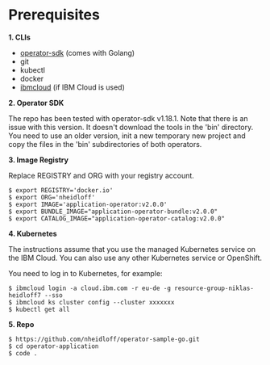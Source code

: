 # Prerequisites

**1. CLIs**

* [operator-sdk](https://sdk.operatorframework.io/docs/installation/) (comes with Golang)
* git
* kubectl
* docker
* [ibmcloud](https://cloud.ibm.com/docs/cli?topic=cli-install-ibmcloud-cli) (if IBM Cloud is used)

**2. Operator SDK**

The repo has been tested with operator-sdk v1.18.1. Note that there is an issue with this version. It doesn't download the tools in the 'bin' directory. You need to use an older version, init a new temporary new project and copy the files in the 'bin' subdirectories of both operators.

**3. Image Registry**

Replace REGISTRY and ORG with your registry account.

```
$ export REGISTRY='docker.io'
$ export ORG='nheidloff'
$ export IMAGE='application-operator:v2.0.0'
$ export BUNDLE_IMAGE="application-operator-bundle:v2.0.0"
$ export CATALOG_IMAGE="application-operator-catalog:v2.0.0"
```

**4. Kubernetes**

The instructions assume that you use the managed Kubernetes service on the IBM Cloud. You can also use any other Kubernetes service or OpenShift.

You need to log in to Kubernetes, for example:

```
$ ibmcloud login -a cloud.ibm.com -r eu-de -g resource-group-niklas-heidloff7 --sso
$ ibmcloud ks cluster config --cluster xxxxxxx
$ kubectl get all
```

**5. Repo**

```
$ https://github.com/nheidloff/operator-sample-go.git
$ cd operator-application
$ code .
```